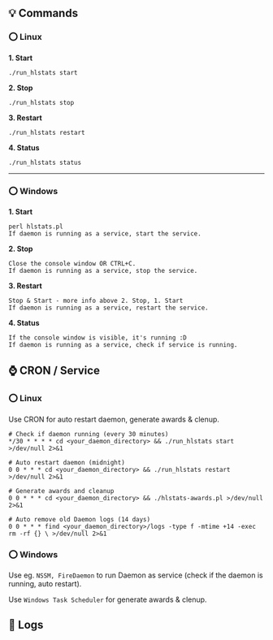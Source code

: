 ## 💡 Commands
### ⭕️ Linux
**1. Start**
```
./run_hlstats start
```

**2. Stop**
```
./run_hlstats stop
```

**3. Restart**
```
./run_hlstats restart
```

**4. Status**
```
./run_hlstats status
```

***

### ⭕️ Windows

**1. Start**

```
perl hlstats.pl
If daemon is running as a service, start the service.
```

**2. Stop**

```
Close the console window OR CTRL+C. 
If daemon is running as a service, stop the service.
```

**3. Restart**

```
Stop & Start - more info above 2. Stop, 1. Start
If daemon is running as a service, restart the service.
```

**4. Status**

```
If the console window is visible, it's running :D
If daemon is running as a service, check if service is running.
```



## ⌚️ CRON / Service

### ⭕️ Linux
Use CRON for auto restart daemon, generate awards & clenup.
```
# Check if daemon running (every 30 minutes)
*/30 * * * * cd <your_daemon_directory> && ./run_hlstats start >/dev/null 2>&1

# Auto restart daemon (midnight)
0 0 * * * cd <your_daemon_directory> && ./run_hlstats restart >/dev/null 2>&1

# Generate awards and cleanup
0 0 * * * cd <your_daemon_directory> && ./hlstats-awards.pl >/dev/null 2>&1

# Auto remove old Daemon logs (14 days)
0 0 * * * find <your_daemon_directory>/logs -type f -mtime +14 -exec rm -rf {} \ >/dev/null 2>&1
```

### ⭕️ Windows
Use eg. `NSSM, FireDaemon` to run Daemon as service (check if the daemon is running, auto restart).

Use `Windows Task Scheduler` for generate awards & clenup. 

## 📃 Logs